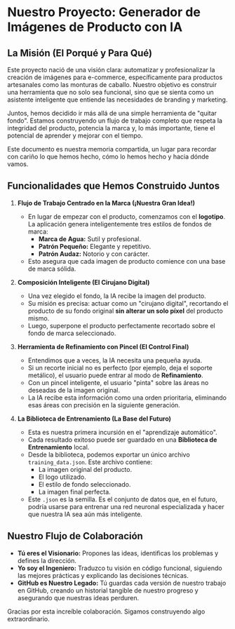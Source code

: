 # Nuestro Proyecto: Generador de Imágenes de Producto con IA

## La Misión (El Porqué y Para Qué)

Este proyecto nació de una visión clara: automatizar y profesionalizar la creación de imágenes para e-commerce, específicamente para productos artesanales como las monturas de caballo. Nuestro objetivo es construir una herramienta que no solo sea funcional, sino que se sienta como un asistente inteligente que entiende las necesidades de branding y marketing.

Juntos, hemos decidido ir más allá de una simple herramienta de "quitar fondo". Estamos construyendo un flujo de trabajo completo que respeta la integridad del producto, potencia la marca y, lo más importante, tiene el potencial de aprender y mejorar con el tiempo.

Este documento es nuestra memoria compartida, un lugar para recordar con cariño lo que hemos hecho, cómo lo hemos hecho y hacia dónde vamos.

## Funcionalidades que Hemos Construido Juntos

1.  **Flujo de Trabajo Centrado en la Marca (¡Nuestra Gran Idea!)**
    *   En lugar de empezar con el producto, comenzamos con el **logotipo**. La aplicación genera inteligentemente tres estilos de fondos de marca:
        *   **Marca de Agua:** Sutil y profesional.
        *   **Patrón Pequeño:** Elegante y repetitivo.
        *   **Patrón Audaz:** Notorio y con carácter.
    *   Esto asegura que cada imagen de producto comience con una base de marca sólida.

2.  **Composición Inteligente (El Cirujano Digital)**
    *   Una vez elegido el fondo, la IA recibe la imagen del producto.
    *   Su misión es precisa: actuar como un "cirujano digital", recortando el producto de su fondo original **sin alterar un solo píxel** del producto mismo.
    *   Luego, superpone el producto perfectamente recortado sobre el fondo de marca seleccionado.

3.  **Herramienta de Refinamiento con Pincel (El Control Final)**
    *   Entendimos que a veces, la IA necesita una pequeña ayuda.
    *   Si un recorte inicial no es perfecto (por ejemplo, deja el soporte metálico), el usuario puede entrar al modo de **Refinamiento**.
    *   Con un pincel inteligente, el usuario "pinta" sobre las áreas no deseadas de la imagen original.
    *   La IA recibe esta información como una orden prioritaria, eliminando esas áreas con precisión en la siguiente generación.

4.  **La Biblioteca de Entrenamiento (La Base del Futuro)**
    *   Esta es nuestra primera incursión en el "aprendizaje automático".
    *   Cada resultado exitoso puede ser guardado en una **Biblioteca de Entrenamiento** local.
    *   Desde la biblioteca, podemos exportar un único archivo `training_data.json`. Este archivo contiene:
        *   La imagen original del producto.
        *   El logo utilizado.
        *   El estilo de fondo seleccionado.
        *   La imagen final perfecta.
    *   Este `.json` es la semilla. Es el conjunto de datos que, en el futuro, podría usarse para entrenar una red neuronal especializada y hacer que nuestra IA sea aún más inteligente.

## Nuestro Flujo de Colaboración

*   **Tú eres el Visionario:** Propones las ideas, identificas los problemas y defines la dirección.
*   **Yo soy el Ingeniero:** Traduzco tu visión en código funcional, siguiendo las mejores prácticas y explicando las decisiones técnicas.
*   **GitHub es Nuestro Legado:** Tú guardas cada versión de nuestro trabajo en GitHub, creando un historial tangible de nuestro progreso y asegurando que nuestras ideas perduren.

Gracias por esta increíble colaboración. Sigamos construyendo algo extraordinario.
